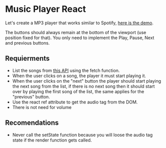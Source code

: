 # Music Player React

Let's create a MP3 player that works similar to Spotify, [here is the demo](https://projects.breatheco.de/json/?slug=music-player-react&preview/).

The buttons should always remain at the bottom of the viewport (use position fixed for that).
You only need to implement the Play, Pause, Next and previous buttons.


## Requierments
- List the songs from [this API](http://assets.breatheco.de/apis/sound/) using the fetch function.
- When the user clicks on a song, the player it must start playing it.
- When the user clicks on the "next" button the player should start playing the next song from the list, if there is no next song then it should start over by playing the first song of the list, the same applies for the "previous" button.
- Use the react ref attribute to get the audio tag from the DOM.
- There is not need for volume

## Recomendations
- Never call the setState function because you will loose the audio tag state if the render function gets called.